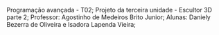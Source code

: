 Programação avançada - T02;
Projeto da terceira unidade - Escultor 3D parte 2;
Professor: Agostinho de Medeiros Brito Junior;
Alunas: Daniely Bezerra de Oliveira e Isadora Lapenda Vieira;
